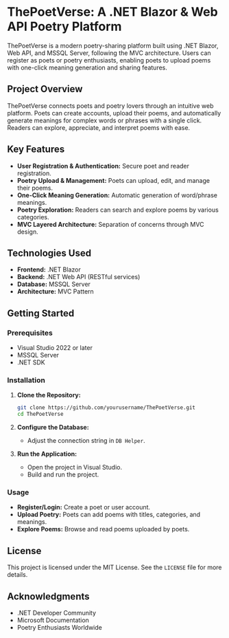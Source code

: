 # ThePoetVerse: A .NET Blazor & Web API Poetry Platform

ThePoetVerse is a modern poetry-sharing platform built using .NET Blazor, Web API, and MSSQL Server, following the MVC architecture. Users can register as poets or poetry enthusiasts, enabling poets to upload poems with one-click meaning generation and sharing features.

## **Project Overview**

ThePoetVerse connects poets and poetry lovers through an intuitive web platform. Poets can create accounts, upload their poems, and automatically generate meanings for complex words or phrases with a single click. Readers can explore, appreciate, and interpret poems with ease.

## **Key Features**

- **User Registration & Authentication:** Secure poet and reader registration.
- **Poetry Upload & Management:** Poets can upload, edit, and manage their poems.
- **One-Click Meaning Generation:** Automatic generation of word/phrase meanings.
- **Poetry Exploration:** Readers can search and explore poems by various categories.
- **MVC Layered Architecture:** Separation of concerns through MVC design.

## **Technologies Used**

- **Frontend:** .NET Blazor
- **Backend:** .NET Web API (RESTful services)
- **Database:** MSSQL Server
- **Architecture:** MVC Pattern

## **Getting Started**

### **Prerequisites**

- Visual Studio 2022 or later
- MSSQL Server
- .NET SDK

### **Installation**

1. **Clone the Repository:**
   ```bash
   git clone https://github.com/yourusername/ThePoetVerse.git
   cd ThePoetVerse
   ```

2. **Configure the Database:**
   - Adjust the connection string in `DB Helper`.

3. **Run the Application:**
   - Open the project in Visual Studio.
   - Build and run the project.

### **Usage**

- **Register/Login:** Create a poet or user account.
- **Upload Poetry:** Poets can add poems with titles, categories, and meanings.
- **Explore Poems:** Browse and read poems uploaded by poets.

## **License**

This project is licensed under the MIT License. See the `LICENSE` file for more details.

## **Acknowledgments**

- .NET Developer Community
- Microsoft Documentation
- Poetry Enthusiasts Worldwide


